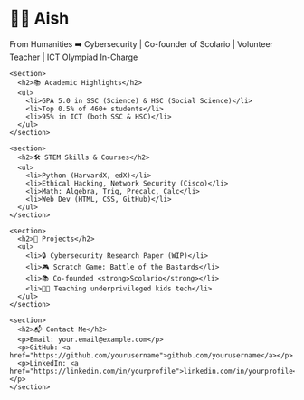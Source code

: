 <!DOCTYPE html>
<html lang="en">
<head>
  <meta charset="UTF-8" />
  <meta name="viewport" content="width=device-width, initial-scale=1.0" />
  <title>Aish's Student Folio</title>
  <link rel="stylesheet" href="style.css" />
</head>
<body>
  <div class="container">
    <h1>👩‍💻 Aish</h1>
    <p>From Humanities ➡️ Cybersecurity | Co-founder of Scolario | Volunteer Teacher | ICT Olympiad In-Charge</p>

    <section>
      <h2>📚 Academic Highlights</h2>
      <ul>
        <li>GPA 5.0 in SSC (Science) & HSC (Social Science)</li>
        <li>Top 0.5% of 460+ students</li>
        <li>95% in ICT (both SSC & HSC)</li>
      </ul>
    </section>

    <section>
      <h2>🛠️ STEM Skills & Courses</h2>
      <ul>
        <li>Python (HarvardX, edX)</li>
        <li>Ethical Hacking, Network Security (Cisco)</li>
        <li>Math: Algebra, Trig, Precalc, Calc</li>
        <li>Web Dev (HTML, CSS, GitHub)</li>
      </ul>
    </section>

    <section>
      <h2>🚀 Projects</h2>
      <ul>
        <li>🔒 Cybersecurity Research Paper (WIP)</li>
        <li>🎮 Scratch Game: Battle of the Bastards</li>
        <li>📚 Co-founded <strong>Scolario</strong></li>
        <li>👩‍🏫 Teaching underprivileged kids tech</li>
      </ul>
    </section>

    <section>
      <h2>📬 Contact Me</h2>
      <p>Email: your.email@example.com</p>
      <p>GitHub: <a href="https://github.com/yourusername">github.com/yourusername</a></p>
      <p>LinkedIn: <a href="https://linkedin.com/in/yourprofile">linkedin.com/in/yourprofile</a></p>
    </section>
  </div>
</body>
</html>
